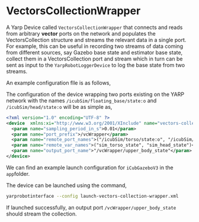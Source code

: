 # VectorsCollectionWrapper

 A Yarp Device called `VectorsCollectionWrapper` that connects and reads from arbitrary **vector** ports on the network and populates the VectorsCollection structure and streams the relevant data in a single port.
For example, this can be useful in recording two streams of data coming from different sources, say Gazebo base state and estimator base state, collect them in a VectorsCollection port and stream which in turn can be sent as input to the `YarpRobotLoggerDevice` to log the base state from two streams.



An example configuration flle is as follows,

The configuration of the device wrapping two ports existing on the YARP network with the names `/icubSim/floating_base/state:o` and  `/icubSim/head/state:o` will be as simple as,
``` xml
<?xml version="1.0" encoding="UTF-8" ?>
<device  xmlns:xi="http://www.w3.org/2001/XInclude" name="vectors-collection-wrapper" type="VectorsCollectionWrapper">
  <param name="sampling_period_in_s">0.01</param>
  <param name="port_prefix">/vcWrapper</param>
  <param name="remote_port_names">("/icubSim/torso/state:o", "/icubSim/head/state:o")</param>
  <param name="remote_var_names">("sim_torso_state", "sim_head_state")</param>
  <param name="output_port_name">"/vcWrapper/upper_body_state"</param>
</device>
```



We can find an example  launch configuration for `iCubGazeboV3` in the `app`folder.

The device can be launched using the command,

``` sh
yarprobotinterface --config launch-vectors-collection-wrapper.xml
```



If launched successfully, an output port  `/vcWrapper/upper_body_state` should stream the collection.
